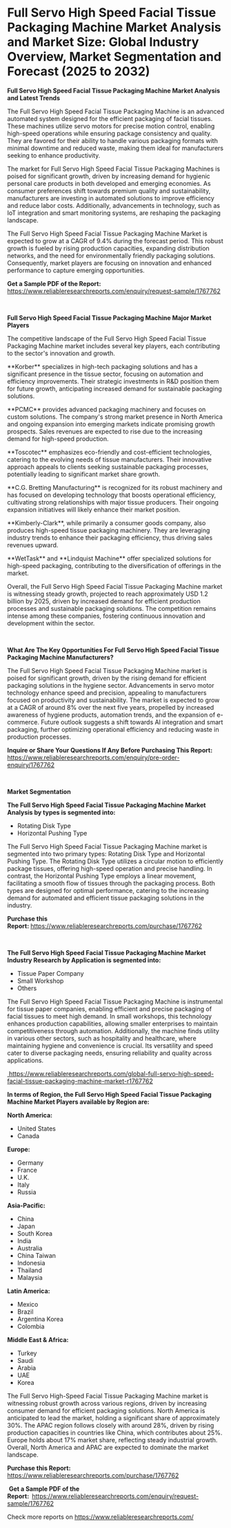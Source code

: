 <p><h1>Full Servo High Speed Facial Tissue Packaging Machine Market Analysis and Market Size: Global Industry Overview, Market Segmentation and Forecast (2025 to 2032)</h1></p><p><strong>Full Servo High Speed Facial Tissue Packaging Machine Market Analysis and Latest Trends</strong></p>
<p><p>The Full Servo High Speed Facial Tissue Packaging Machine is an advanced automated system designed for the efficient packaging of facial tissues. These machines utilize servo motors for precise motion control, enabling high-speed operations while ensuring package consistency and quality. They are favored for their ability to handle various packaging formats with minimal downtime and reduced waste, making them ideal for manufacturers seeking to enhance productivity.</p><p>The market for Full Servo High Speed Facial Tissue Packaging Machines is poised for significant growth, driven by increasing demand for hygienic personal care products in both developed and emerging economies. As consumer preferences shift towards premium quality and sustainability, manufacturers are investing in automated solutions to improve efficiency and reduce labor costs. Additionally, advancements in technology, such as IoT integration and smart monitoring systems, are reshaping the packaging landscape.</p><p>The Full Servo High Speed Facial Tissue Packaging Machine Market is expected to grow at a CAGR of 9.4% during the forecast period. This robust growth is fueled by rising production capacities, expanding distribution networks, and the need for environmentally friendly packaging solutions. Consequently, market players are focusing on innovation and enhanced performance to capture emerging opportunities.</p></p>
<p><strong>Get a Sample PDF of the Report:&nbsp;</strong> <a href="https://www.reliableresearchreports.com/enquiry/request-sample/1767762?utm_campaign=3319&utm_medium=2&utm_source=Github&utm_content=ia&utm_term=11042025&utm_id=full-servo-high-speed-facial-tissue-packaging-machine">https://www.reliableresearchreports.com/enquiry/request-sample/1767762</a></p>
<p>&nbsp;</p>
<p><strong>Full Servo High Speed Facial Tissue Packaging Machine Major Market Players</strong></p>
<p><p>The competitive landscape of the Full Servo High Speed Facial Tissue Packaging Machine market includes several key players, each contributing to the sector's innovation and growth. </p><p>**Korber** specializes in high-tech packaging solutions and has a significant presence in the tissue sector, focusing on automation and efficiency improvements. Their strategic investments in R&D position them for future growth, anticipating increased demand for sustainable packaging solutions.</p><p>**PCMC** provides advanced packaging machinery and focuses on custom solutions. The company's strong market presence in North America and ongoing expansion into emerging markets indicate promising growth prospects. Sales revenues are expected to rise due to the increasing demand for high-speed production.</p><p>**Toscotec** emphasizes eco-friendly and cost-efficient technologies, catering to the evolving needs of tissue manufacturers. Their innovative approach appeals to clients seeking sustainable packaging processes, potentially leading to significant market share growth.</p><p>**C.G. Bretting Manufacturing** is recognized for its robust machinery and has focused on developing technology that boosts operational efficiency, cultivating strong relationships with major tissue producers. Their ongoing expansion initiatives will likely enhance their market position.</p><p>**Kimberly-Clark**, while primarily a consumer goods company, also produces high-speed tissue packaging machinery. They are leveraging industry trends to enhance their packaging efficiency, thus driving sales revenues upward.</p><p>**WetTask** and **Lindquist Machine** offer specialized solutions for high-speed packaging, contributing to the diversification of offerings in the market. </p><p>Overall, the Full Servo High Speed Facial Tissue Packaging Machine market is witnessing steady growth, projected to reach approximately USD 1.2 billion by 2025, driven by increased demand for efficient production processes and sustainable packaging solutions. The competition remains intense among these companies, fostering continuous innovation and development within the sector.</p></p>
<p>&nbsp;</p>
<p><strong>What Are The Key Opportunities For Full Servo High Speed Facial Tissue Packaging Machine Manufacturers?</strong></p>
<p><p>The Full Servo High Speed Facial Tissue Packaging Machine market is poised for significant growth, driven by the rising demand for efficient packaging solutions in the hygiene sector. Advancements in servo motor technology enhance speed and precision, appealing to manufacturers focused on productivity and sustainability. The market is expected to grow at a CAGR of around 8% over the next five years, propelled by increased awareness of hygiene products, automation trends, and the expansion of e-commerce. Future outlook suggests a shift towards AI integration and smart packaging, further optimizing operational efficiency and reducing waste in production processes.</p></p>
<p><strong>Inquire or Share Your Questions If Any Before Purchasing This Report:</strong> <a href="https://www.reliableresearchreports.com/enquiry/pre-order-enquiry/1767762?utm_campaign=3319&utm_medium=2&utm_source=Github&utm_content=ia&utm_term=11042025&utm_id=full-servo-high-speed-facial-tissue-packaging-machine">https://www.reliableresearchreports.com/enquiry/pre-order-enquiry/1767762</a></p>
<p>&nbsp;</p>
<p><strong>Market Segmentation</strong></p>
<p><strong>The Full Servo High Speed Facial Tissue Packaging Machine Market Analysis by types is segmented into:</strong></p>
<p><ul><li>Rotating Disk Type</li><li>Horizontal Pushing Type</li></ul></p>
<p><p>The Full Servo High Speed Facial Tissue Packaging Machine market is segmented into two primary types: Rotating Disk Type and Horizontal Pushing Type. The Rotating Disk Type utilizes a circular motion to efficiently package tissues, offering high-speed operation and precise handling. In contrast, the Horizontal Pushing Type employs a linear movement, facilitating a smooth flow of tissues through the packaging process. Both types are designed for optimal performance, catering to the increasing demand for automated and efficient tissue packaging solutions in the industry.</p></p>
<p><strong>Purchase this Report:&nbsp;</strong><a href="https://www.reliableresearchreports.com/purchase/1767762?utm_campaign=3319&utm_medium=2&utm_source=Github&utm_content=ia&utm_term=11042025&utm_id=full-servo-high-speed-facial-tissue-packaging-machine">https://www.reliableresearchreports.com/purchase/1767762</a></p>
<p>&nbsp;</p>
<p><strong>The Full Servo High Speed Facial Tissue Packaging Machine Market Industry Research by Application is segmented into:</strong></p>
<p><ul><li>Tissue Paper Company</li><li>Small Workshop</li><li>Others</li></ul></p>
<p><p>The Full Servo High Speed Facial Tissue Packaging Machine is instrumental for tissue paper companies, enabling efficient and precise packaging of facial tissues to meet high demand. In small workshops, this technology enhances production capabilities, allowing smaller enterprises to maintain competitiveness through automation. Additionally, the machine finds utility in various other sectors, such as hospitality and healthcare, where maintaining hygiene and convenience is crucial. Its versatility and speed cater to diverse packaging needs, ensuring reliability and quality across applications.</p></p>
<p><a href="https://www.reliableresearchreports.com/global-full-servo-high-speed-facial-tissue-packaging-machine-market-r1767762?utm_campaign=3319&utm_medium=2&utm_source=Github&utm_content=ia&utm_term=11042025&utm_id=full-servo-high-speed-facial-tissue-packaging-machine">&nbsp;https://www.reliableresearchreports.com/global-full-servo-high-speed-facial-tissue-packaging-machine-market-r1767762</a></p>
<p><strong>In terms of Region, the Full Servo High Speed Facial Tissue Packaging Machine Market Players available by Region are:</strong></p>
<p>
    <p> <strong> North America: </strong>
        <ul>
            <li>United States</li>
            <li>Canada</li>
        </ul>
        </p> 
    <p> <strong> Europe: </strong>
        <ul>
            <li>Germany</li>
            <li>France</li>
            <li>U.K.</li>
            <li>Italy</li>
            <li>Russia</li>
        </ul>
        </p> 
    <p> <strong> Asia-Pacific: </strong>
        <ul>
            <li>China</li>
            <li>Japan</li>
            <li>South Korea</li>
            <li>India</li>
            <li>Australia</li>
            <li>China Taiwan</li>
            <li>Indonesia</li>
            <li>Thailand</li>
            <li>Malaysia</li>
        </ul>
        </p> 
    <p> <strong> Latin America: </strong>
        <ul>
            <li>Mexico</li>
            <li>Brazil</li>
            <li>Argentina Korea</li>
            <li>Colombia</li>
        </ul>
        </p> 
    <p> <strong> Middle East & Africa: </strong>
        <ul>
            <li>Turkey</li>
            <li>Saudi</li>
            <li>Arabia</li>
            <li>UAE</li>
            <li>Korea</li>
        </ul>
    </p>
    </p>
<p><p>The Full Servo High-Speed Facial Tissue Packaging Machine market is witnessing robust growth across various regions, driven by increasing consumer demand for efficient packaging solutions. North America is anticipated to lead the market, holding a significant share of approximately 30%. The APAC region follows closely with around 28%, driven by rising production capacities in countries like China, which contributes about 25%. Europe holds about 17% market share, reflecting steady industrial growth. Overall, North America and APAC are expected to dominate the market landscape.</p></p>
<p><strong>Purchase this Report: </strong><a href="https://www.reliableresearchreports.com/purchase/1767762?utm_campaign=3319&utm_medium=2&utm_source=Github&utm_content=ia&utm_term=11042025&utm_id=full-servo-high-speed-facial-tissue-packaging-machine">https://www.reliableresearchreports.com/purchase/1767762</a></p>
<p>&nbsp;<strong>Get a Sample PDF of the Report:&nbsp;&nbsp;</strong><a href="https://www.reliableresearchreports.com/enquiry/request-sample/1767762?utm_campaign=3319&utm_medium=2&utm_source=Github&utm_content=ia&utm_term=11042025&utm_id=full-servo-high-speed-facial-tissue-packaging-machine">https://www.reliableresearchreports.com/enquiry/request-sample/1767762</a></p>
<p><strong></strong></p>
<p>Check more reports on <a href="https://www.reliableresearchreports.com/?utm_campaign=3319&utm_medium=2&utm_source=Github&utm_content=ia&utm_term=11042025&utm_id=full-servo-high-speed-facial-tissue-packaging-machine">https://www.reliableresearchreports.com/</a></p>